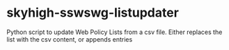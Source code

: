 # skyhigh-sswswg-listupdater
Python script to update Web Policy Lists from a csv file. Either replaces the list with the csv content, or appends entries
